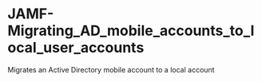 # JAMF-Migrating_AD_mobile_accounts_to_local_user_accounts
 Migrates an Active Directory mobile account to a local account
